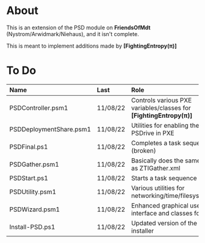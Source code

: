 # About
This is an extension of the PSD module on **FriendsOfMdt** (Nystrom/Arwidmark/Niehaus), and it isn't complete.

This is meant to implement additions made by **[FightingEntropy(π)]**

# To Do
| Name                         | Last     | Role                                                                |
|:-----------------------------|:---------|:--------------------------------------------------------------------|
| PSDController.psm1           | 11/08/22 | Controls various PXE variables/classes for **[FightingEntropy(π)]** |
| PSDDeploymentShare.psm1      | 11/08/22 | Utilities for enabling the PSDrive in PXE                           |
| PSDFinal.ps1                 | 11/08/22 | Completes a task sequence (broken)                                  |
| PSDGather.psm1               | 11/08/22 | Basically does the same thing as ZTIGather.xml                      |
| PSDStart.ps1                 | 11/08/22 | Starts a task sequence                                              |
| PSDUtility.psm1              | 11/08/22 | Various utilities for networking/time/filesystem/etc.               |
| PSDWizard.psm1               | 11/08/22 | Enhanced graphical user interface and classes for PXE               |
| Install-PSD.ps1              | 11/08/22 | Updated version of the PSD installer                                |

